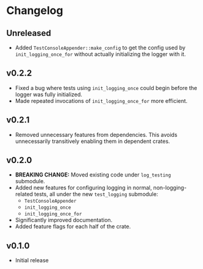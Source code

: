 # Changelog

## Unreleased
* Added `TestConsoleAppender::make_config` to get the config used by `init_logging_once_for`
  without actually initializing the logger with it.

## v0.2.2
* Fixed a bug where tests using `init_logging_once` could begin before the logger was fully initialized.
* Made repeated invocations of `init_logging_once_for` more efficient.

## v0.2.1
* Removed unnecessary features from dependencies.
  This avoids unnecessarily transitively enabling them in dependent crates.

## v0.2.0
* **BREAKING CHANGE:** Moved existing code under `log_testing` submodule.
* Added new features for configuring logging in normal, non-logging-related tests,
  all under the new `test_logging` submodule:
   - `TestConsoleAppender`
   - `init_logging_once`
   - `init_logging_once_for`
* Significantly improved documentation.
* Added feature flags for each half of the crate.

## v0.1.0
* Initial release
